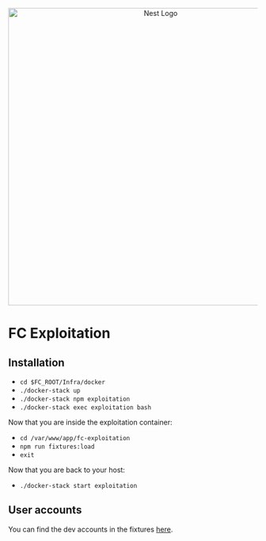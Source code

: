 <p align="center">
  <a href="http://nestjs.com/" target="blank"><img src="https://www.cerfrancegironde.fr/wp-content/uploads/2015/03/Loi-davenir-agricole-1.jpg" width="600" alt="Nest Logo" /></a>
</p>

# FC Exploitation

## Installation

- `cd $FC_ROOT/Infra/docker`
- `./docker-stack up`
- `./docker-stack npm exploitation`
- `./docker-stack exec exploitation bash`

Now that you are inside the exploitation container:

- `cd /var/www/app/fc-exploitation`
- `npm run fixtures:load`
- `exit`

Now that you are back to your host:

- `./docker-stack start exploitation`

## User accounts

You can find the dev accounts in the fixtures [here](https://gitlab.com/france-connect/fc-apps/blob/staging/shared/fixtures/User.yml).

